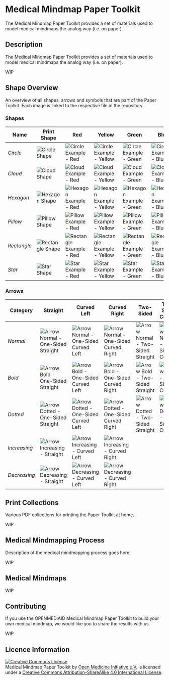 # Medical Mindmap Paper Toolkit
The Medical Mindmap Paper Toolkit provides a set of materials used to model medical mindmaps the analog way (i.e. on paper).

## Description
The Medical Mindmap Paper Toolkit provides a set of materials used to model medical mindmaps the analog way (i.e. on paper).

WIP

## Shape Overview
An overview of all shapes, arrows and symbols that are part of the Paper Toolkit.
Each image is linked to the respective file in the repository.

### Shapes
| Name | Print Shape | Red | Yellow | Green | Blue |
| ---- | ----------- | --- | ------ | ----- | ---- |
| *Circle* | ![Circle Shape](../master/single/shape/png/circle.png "Circle Shape") | ![Circle Example - Red](../master/single/shape/png/circle-red.png "Circle Example - Red") | ![Circle Example - Yellow](../master/single/shape/png/circle-yellow.png "Circle Example - Yellow") | ![Circle Example - Green](../master/single/shape/png/circle-green.png "Circle Example - Green") | ![Circle Example - Blue](../master/single/shape/png/circle-blue.png "Circle Example - Blue") |
| *Cloud* | ![Cloud Shape](../master/single/shape/png/cloud.png "Cloud Shape") | ![Cloud Example - Red](../master/single/shape/png/cloud-red.png "Cloud Example - Red") | ![Cloud Example - Yellow](../master/single/shape/png/cloud-yellow.png "Cloud Example - Yellow") | ![Cloud Example - Green](../master/single/shape/png/cloud-green.png "Cloud Example - Green") | ![Cloud Example - Blue](../master/single/shape/png/cloud-blue.png "Cloud Example - Blue") |
| *Hexagon* | ![Hexagon Shape](../master/single/shape/png/hexagon.png "Hexagon Shape") | ![Hexagon Example - Red](../master/single/shape/png/hexagon-red.png "Hexagon Example - Red") | ![Hexagon Example - Yellow](../master/single/shape/png/hexagon-yellow.png "Hexagon Example - Yellow") | ![Hexagon Example - Green](../master/single/shape/png/hexagon-green.png "Hexagon Example - Green") | ![Hexagon Example - Blue](../master/single/shape/png/hexagon-blue.png "Hexagon Example - Blue") |
| *Pillow* | ![Pillow Shape](../master/single/shape/png/pillow.png "Pillow Shape") | ![Pillow Example - Red](../master/single/shape/png/pillow-red.png "Pillow Example - Red") | ![Pillow Example - Yellow](../master/single/shape/png/pillow-yellow.png "Pillow Example - Yellow") | ![Pillow Example - Green](../master/single/shape/png/pillow-green.png "Pillow Example - Green") | ![Pillow Example - Blue](../master/single/shape/png/pillow-blue.png "Pillow Example - Blue") |
| *Rectangle* | ![Rectangle Shape](../master/single/shape/png/rectangle.png "Rectangle Shape") | ![Rectangle Example - Red](../master/single/shape/png/rectangle-red.png "Rectangle Example - Red") | ![Rectangle Example - Yellow](../master/single/shape/png/rectangle-yellow.png "Rectangle Example - Yellow") | ![Rectangle Example - Green](../master/single/shape/png/rectangle-green.png "Rectangle Example - Green") | ![Rectangle Example - Blue](../master/single/shape/png/rectangle-blue.png "Rectangle Example - Blue") |
| *Star* | ![Star Shape](../master/single/shape/png/star.png "Star Shape") | ![Star Example - Red](../master/single/shape/png/star-red.png "Star Example - Red") | ![Star Example - Yellow](../master/single/shape/png/star-yellow.png "Star Example - Yellow") | ![Star Example - Green](../master/single/shape/png/star-green.png "Star Example - Green") | ![Star Example - Blue](../master/single/shape/png/star-blue.png "Star Example - Blue") |

### Arrows
| Category | Straight | Curved Left | Curved Right | Two-Sided | Two-Sided Curved |
| ---- | ----------- | --- | ------ | ----- | ---- |
| *Normal* | ![Arrow Normal - One-Sided Straight](../master/single/arrow/png/arrow-normal-one-sided-straight.png "Arrow Normal - One-Sided Straight") | ![Arrow Normal - One-Sided Curved Left](../master/single/arrow/png/arrow-normal-one-sided-curved-left.png "Arrow Normal - One-Sided Curved Left") | ![Arrow Normal - One-Sided Curved Right](../master/single/arrow/png/arrow-normal-one-sided-curved-right.png "Arrow Normal - One-Sided Curved Right") | ![Arrow Normal - Two-Sided Straight](../master/single/arrow/png/arrow-normal-two-sided-straight.png "Arrow Normal - Two-Sided Straight") | ![Arrow Normal - Two-Sided Curved](../master/single/arrow/png/arrow-normal-two-sided-curved.png "Arrow Normal - Two-Sided Curved") |
| *Bold* | ![Arrow Bold - One-Sided Straight](../master/single/arrow/png/arrow-bold-one-sided-straight.png "Arrow Bold - One-Sided Straight") | ![Arrow Bold - One-Sided Curved Left](../master/single/arrow/png/arrow-bold-one-sided-curved-left.png "Arrow Bold - One-Sided Curved Left") | ![Arrow Bold - One-Sided Curved Right](../master/single/arrow/png/arrow-bold-one-sided-curved-right.png "Arrow Bold - One-Sided Curved Right") | ![Arrow Bold - Two-Sided Straight](../master/single/arrow/png/arrow-bold-two-sided-straight.png "Arrow Bold - Two-Sided Straight") | ![Arrow Bold - Two-Sided Curved](../master/single/arrow/png/arrow-bold-two-sided-curved.png "Arrow Bold - Two-Sided Curved") |
| *Dotted* | ![Arrow Dotted - One-Sided Straight](../master/single/arrow/png/arrow-dotted-one-sided-straight.png "Arrow Dotted - One-Sided Straight") | ![Arrow Dotted - One-Sided Curved Left](../master/single/arrow/png/arrow-dotted-one-sided-curved-left.png "Arrow Dotted - ODottedne-Sided Curved Left") | ![Arrow Dotted - One-Sided Curved Right](../master/single/arrow/png/arrow-dotted-one-sided-curved-right.png "Arrow Dotted - One-Sided Curved Right") | ![Arrow Dotted - Two-Sided Straight](../master/single/arrow/png/arrow-dotted-two-sided-straight.png "Arrow Dotted - Two-Sided Straight") | ![Arrow Dotted - Two-Sided Curved](../master/single/arrow/png/arrow-dotted-two-sided-curved.png "Arrow Dotted - Two-Sided Curved") |
| *Increasing* | ![Arrow Increasing - Straight](../master/single/arrow/png/arrow-increasing-straight.png "Arrow Increasing - Straight") | ![Arrow Increasing - Curved Left](../master/single/arrow/png/arrow-increasing-curved-left.png "Arrow Increasing - Curved Left") | ![Arrow Increasing - Curved Right](../master/single/arrow/png/arrow-increasing-curved-right.png "Arrow Increasing - Curved Right") |  |  |
| *Decreasing* | ![Arrow Decreasing - Straight](../master/single/arrow/png/arrow-decreasing-straight.png "Arrow Decreasing - Straight") | ![Arrow Decreasing - Curved Left](../master/single/arrow/png/arrow-decreasing-curved-left.png "Arrow Decreasing - Curved Left") | ![Arrow Decreasing - Curved Right](../master/single/arrow/png/arrow-decreasing-curved-right.png "Arrow Decreasing - Curved Right") |  |  |

## Print Collections
Various PDF collections for printing the Paper Toolkit at home.

WIP

## Medical Mindmapping Process
Description of the medical mindmapping process goes here.

WIP

## Medical Mindmaps
WIP

## Contributing
If you use the OPENMEDiAID Medical Mindmap Paper Toolkit to build your own medical mindmap, we would like you to share the results with us.

WIP

## Licence Information
<a rel="license" href="http://creativecommons.org/licenses/by-sa/4.0/"><img alt="Creative Commons License" style="border-width:0" src="https://i.creativecommons.org/l/by-sa/4.0/88x31.png" /></a><br /><span xmlns:dct="http://purl.org/dc/terms/" property="dct:title">Medical Mindmap Paper Toolkit</span> by <a xmlns:cc="http://creativecommons.org/ns#" href="https://github.com/open-medicine-initiative/medical-mindmap-paper-toolkit" property="cc:attributionName" rel="cc:attributionURL">Open Medicine Initiative e.V.</a> is licensed under a <a rel="license" href="http://creativecommons.org/licenses/by-sa/4.0/">Creative Commons Attribution-ShareAlike 4.0 International License</a>.